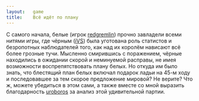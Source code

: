 ```yaml
---
layout:   game
title:    Всё идёт по плану
---
```


С самого начала, белые (игрок [redgremlin](http://www.linux.org.ru/people/redgremlin/profile)) прочно завладели всеми нитями игры, где чёрным ([iVS](http://www.linux.org.ru/people/iVS/profile)) была уготована роль статистов и безропотных наблюдателей того, как над их королём нависают всё более грозные тучи. Мысленно смирившись с поражением, чёрные находились в ожидании скорой и неминуемой расправы, не имея возможности воспрепятствовать плану белых. Но откуда им было знать, что блестящий план белых включал подарок ладьи на 45-м ходу и последовавшее за тем скорое предложение мировой? Не верите? Что ж, можете убедиться в этом сами, а также вместе со мной выразить благодарность [uroboros](http://www.linux.org.ru/people/uroboros/profile) за анализ этой удивительной партии.

<!-- paste your PGN below and make sure you dont specify an external
source with SetPgnUrl() -->
<form style="display:none;">
  <textarea id="pgnText" style="display:none;">
    {% include pgns/autumn2013/redgremlin-iVS.pgn %}
  </textarea>
</form>
